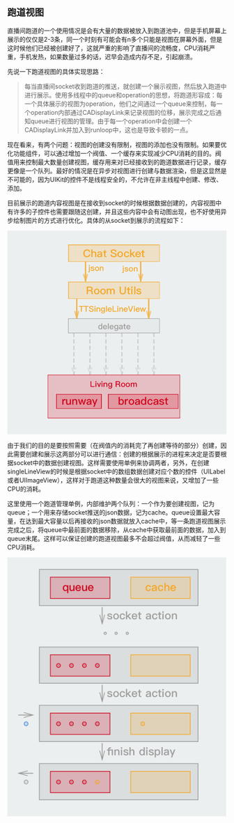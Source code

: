 ## 跑道视图

直播间跑道的一个使用情况是会有大量的数据被放入到跑道池中，但是手机屏幕上展示的仅仅是2-3条，同一个时刻有可能会有n多个只能是视图在屏幕外面，但是这时候他们已经被创建好了，这就严重的影响了直播间的流畅度，CPU消耗严重，手机发热，如果数量过多的话，迟早会造成内存不足，引起崩溃。

先说一下跑道视图的具体实现思路：

> 每当直播间socket收到跑道的推送，就创建一个展示视图，然后放入跑道中进行展示。使用多线程中的queue和operation的思想，将跑道形容成：每一个具体展示的视图为operation，他们之间通过一个queue来控制，每一个operation内部通过CADisplayLink来记录视图的位移，展示完成之后通知queue进行视图的管理。由于每一个operation中会创建一个CADisplayLink并加入到runloop中，这也是导致卡顿的一点。

现在看来，有两个问题：视图的创建没有限制，视图的添加也没有限制。如果要优化功能组件，可以通过增加一个阀值、一个缓存来实现减少CPU消耗的目的。阀值用来控制最大数量创建视图，缓存用来对已经接收到的跑道数据进行记录，缓存更像是一个队列。最好的情况是在异步对视图进行创建与数据渲染，但是这显然是不可能的，因为UIKit的控件不是线程安全的，不允许在非主线程中创建、修改、添加。

目前展示的跑道内容视图是在接收到socket的时候根据数据创建的，内容视图中有许多的子控件也需要跟随这创建，并且这些内容中会有动图出现，也不好使用异步绘制图片的方式进行优化。具体的从socket到展示的流程如下：

<p align="center">
  <img src="https://github.com/Yrocky/Weather_App/blob/master/img/optimize_render_runway.png?raw=true"  align="center">

</p>

由于我们的目的是要按照需要（在阀值内的消耗完了再创建等待的部分）创建，因此需要创建和展示这两部分可以进行通信：创建的根据展示的进程来决定是否要根据socket中的数据创建视图。这样需要使用单例来协调两者，另外，在创建singleLineView的时候是根据socket中的数组数据创建对应个数的控件（UILabel或者UIImageView），这样对于跑道这种数量会很大的视图来说，又增加了一些CPU的消耗。

这里使用一个跑道管理单例，内部维护两个队列：一个作为要创建视图，记为queue；一个用来存储socket推送的json数据，记为cache。queue设置最大容量，在达到最大容量以后再接收的json数据就放入cache中，等一条跑道视图展示完成之后，将queue中最前面的数据移除，从cache中获取最前面的数据，加入到queue末尾。这样可以保证创建的跑道视图最多不会超过阀值，从而减轻了一些CPU消耗。

<p align="center">
  <img src="https://github.com/Yrocky/Weather_App/blob/master/img/optimize_runway_manager.png?raw=true"  align="center">

</p>

